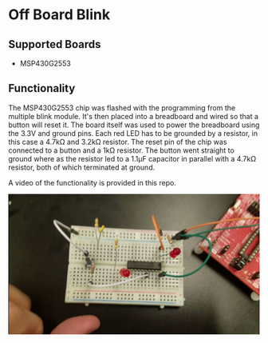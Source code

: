 # Off Board Blink

## Supported Boards
* MSP430G2553

## Functionality
The MSP430G2553 chip was flashed with the programming from the multiple blink module. It's then placed into a breadboard and wired so that a button will reset it. The board itself was used to power the breadboard using the 3.3V and ground pins. Each red LED has to be grounded by a resistor, in this case a 4.7kΩ and 3.2kΩ resistor. The reset pin of the chip was connected to a button and a 1kΩ resistor. The button went straight to ground where as the resistor led to a 1.1µF capacitor in parallel with a 4.7kΩ resistor, both of which terminated at ground.

A video of the functionality is provided in this repo.

![Alt text](https://github.com/RU09342-F18/lab-1-gpio-nklein9/blob/master/Off_Board%20Blink/Circuit%20Board.JPG?raw=true "Reset Circuit")
